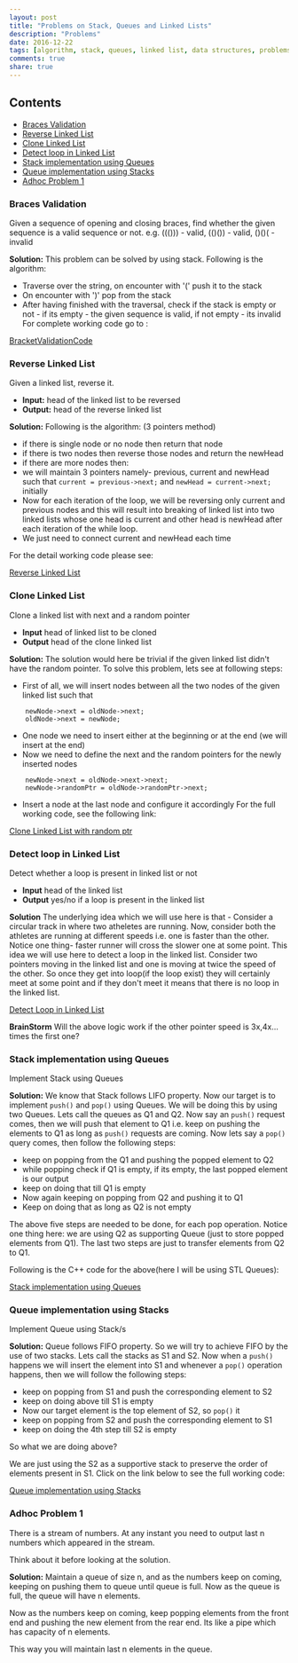 ```yaml
---
layout: post
title: "Problems on Stack, Queues and Linked Lists"
description: "Problems"
date: 2016-12-22
tags: [algorithm, stack, queues, linked list, data structures, problems]
comments: true
share: true
---
```

## Contents

- [Braces Validation](#braces-validation)
- [Reverse Linked List](#reverse-linked-list)
- [Clone Linked List](#clone-linked-list)
- [Detect loop in Linked List](#detect-loop-in-linked-list)
- [Stack implementation using Queues](#stack-implementation-using-queues)
- [Queue implementation using Stacks](#queue-implementation-using-stacks)
- [Adhoc Problem 1](#adhoc-problem-1)


### Braces Validation

Given a sequence of opening and closing braces, find whether the given sequence is a valid sequence or not. e.g. ((())) - valid,  (()()) - valid, ()()(  - invalid

**Solution:** This problem can be solved by using stack. Following is the algorithm:

* Traverse over the string, on encounter with '(' push it to the stack
* On encounter with ')' pop from the stack
* After having finished with the traversal, check if the stack is empty or not - if its empty - the given sequence is valid, if not empty - its invalid
For complete working code go to :

[BracketValidationCode](https://github.com/dummybyte/CodeBlog/blob/master/BracketValidation.cpp)


### Reverse Linked List

Given a linked list, reverse it.

* **Input:** head of the linked list to be reversed
* **Output:** head of the reverse linked list

**Solution:** Following is the algorithm: (3 pointers method)

* if there is single node or no node then return that node
* if there is two nodes then reverse those nodes and return the newHead
* if there are more nodes then:
* we will maintain 3 pointers namely- previous, current and newHead such that ```current = previous->next;``` and ```newHead = current->next;``` initially
* Now for each iteration of the loop, we will be reversing only current and previous nodes and this will result into breaking of linked list into two linked lists whose one head is current and other head is newHead after each iteration of the while loop.
* We just need to connect current and newHead each time

For the detail working code please see:

[Reverse Linked List](https://github.com/dummybyte/CodeBlog/blob/master/ReverseLinkedList.cpp)


### Clone Linked List
Clone a linked list with next and a random pointer

* **Input** head of linked list to be cloned
* **Output** head of the clone linked list

**Solution:** The solution would here be trivial if the given linked list didn't have the random pointer.
To solve this problem, lets see at following steps:

* First of all, we will insert nodes between all the two nodes of the given linked list such that

```
    newNode->next = oldNode->next;
    oldNode->next = newNode;
```
* One node we need to insert either at the beginning or at the end (we will insert at the end)
* Now we need to define the next and the random pointers for the newly inserted nodes

```
    newNode->next = oldNode->next->next;
    newNode->randomPtr = oldNode->randomPtr->next;
```

* Insert a node at the last node and configure it accordingly
For the full working code, see the following link:

[Clone Linked List with random ptr](https://github.com/dummybyte/CodeBlog/blob/master/CloneLinkedListRndPtr.cpp)


### Detect loop in Linked List
Detect whether a loop is present in linked list or not

* **Input** head of the linked list
* **Output** yes/no if a loop is present in the linked list

**Solution** The underlying idea which we will use here is that - Consider a circular track in where two atheletes are running. Now, consider both the athletes are running at different speeds i.e. one is faster than the other. Notice one thing- faster runner will cross the slower one at some point.
This idea we will use here to detect a loop in the linked list. Consider two pointers moving in the linked list and one is moving at twice the speed of the other. So once they get into loop(if the loop exist) they will certainly meet at some point and if they don't meet it means that there is no loop in the linked list.

[Detect Loop in Linked List](https://github.com/dummybyte/CodeBlog/blob/master/LoopInLinkedList.cpp)

**BrainStorm** Will the above logic work if the other pointer speed is 3x,4x... times the first one?

### Stack implementation using Queues

Implement Stack using Queues

**Solution:** We know that Stack follows LIFO property. Now our target is to implement ```push()``` and ```pop()``` using Queues. We will be doing this by using two Queues. Lets call the queues as Q1 and Q2. Now say an ```push()``` request comes, then we will push that element to Q1 i.e. keep on pushing the elements to Q1 as long as ```push()``` requests are coming. Now lets say a ```pop()``` query comes, then follow the following steps:

- keep on popping from the Q1 and pushing the popped element to Q2
- while popping check if Q1 is empty, if its empty, the last popped element is our output
- keep on doing that till Q1 is empty
- Now again keeping on popping from Q2 and pushing it to Q1
- Keep on doing that as long as Q2 is not empty

The above five steps are needed to be done, for each pop operation. Notice one thing here: we are using Q2 as supporting Queue (just to store popped elements from Q1). The last two steps are just to transfer elements from Q2 to Q1.

Following is the C++ code for the above(here I will be using STL Queues):

[Stack implementation using Queues](https://github.com/dummybyte/CodeBlog/blob/master/StackImplementationUsingQueues.cpp)

### Queue implementation using Stacks

Implement Queue using Stack/s

**Solution:** Queue follows FIFO property. So we will try to achieve FIFO by the use of two stacks. Lets call the stacks as S1 and S2. Now when a ```push()``` happens we will insert the element into S1 and whenever a ```pop()``` operation happens, then we will follow the following steps:

- keep on popping from S1 and push the corresponding element to S2
- keep on doing above till S1 is empty
- Now our target element is the top element of S2, so ```pop()``` it
- keep on popping from S2 and push the corresponding element to S1
- keep on doing the 4th step till S2 is empty

So what we are doing above?

We are just using the S2 as a supportive stack to preserve the order of elements present in S1. Click on the link below to see the full working code:

[Queue implementation using Stacks](https://github.com/dummybyte/CodeBlog/blob/master/QueueImplementationUsingStack.cpp)

### Adhoc Problem 1

There is a stream of numbers. At any instant you need to output last n numbers which appeared in the stream.

Think about it before looking at the solution.

**Solution:** Maintain a queue of size n, and as the numbers keep on coming, keeping on pushing them to queue until queue is full. Now as the queue is full, the queue will have n elements.

Now as the numbers keep on coming, keep popping elements from the front end and pushing the new element from the rear end. Its like a pipe which has capacity of n elements.

This way you will maintain last n elements in the queue.
